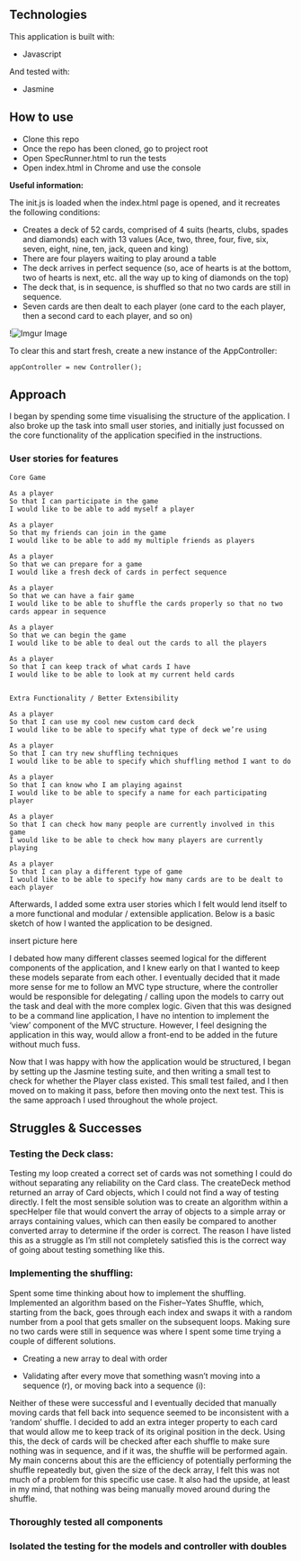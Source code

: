 ## Technologies

This application is built with:
- Javascript

And tested with:
- Jasmine

## How to use

- Clone this repo
- Once the repo has been cloned, go to project root
- Open SpecRunner.html to run the tests
- Open index.html in Chrome and use the console

**Useful information:**

The init.js is loaded when the index.html page is opened, and it recreates the following conditions:

- Creates a deck of 52 cards, comprised of 4 suits (hearts, clubs, spades and diamonds) each with 13 values (Ace, two, three, four, five, six, seven, eight, nine, ten, jack, queen and king)
- There are four players waiting to play around a table
- The deck arrives in perfect sequence (so, ace of hearts is at the bottom, two of hearts is next, etc. all the way up to king of diamonds on the top)
- The deck that, is in sequence, is shuffled so that no two cards are still in sequence.
- Seven cards are then dealt to each player (one card to the each player, then a second card to each player, and so on)

!![Imgur Image](http://imgur.com/a/2dbBS.jpeg)

To clear this and start fresh, create a new instance of the AppController:

```
appController = new Controller();
```

## Approach

I began by spending some time visualising the structure of the application.  I also broke up the task into small user stories, and initially just focussed on the core functionality of the application specified in the instructions.  

### User stories for features
```
Core Game

As a player
So that I can participate in the game
I would like to be able to add myself a player

As a player
So that my friends can join in the game
I would like to be able to add my multiple friends as players

As a player
So that we can prepare for a game
I would like a fresh deck of cards in perfect sequence

As a player
So that we can have a fair game
I would like to be able to shuffle the cards properly so that no two cards appear in sequence

As a player
So that we can begin the game
I would like to be able to deal out the cards to all the players

As a player
So that I can keep track of what cards I have
I would like to be able to look at my current held cards


Extra Functionality / Better Extensibility

As a player
So that I can use my cool new custom card deck
I would like to be able to specify what type of deck we’re using

As a player
So that I can try new shuffling techniques
I would like to be able to specify which shuffling method I want to do

As a player
So that I can know who I am playing against
I would like to be able to specify a name for each participating player

As a player
So that I can check how many people are currently involved in this game
I would like to be able to check how many players are currently playing

As a player
So that I can play a different type of game
I would like to be able to specify how many cards are to be dealt to each player
```

Afterwards, I added some extra user stories which I felt would lend itself to a more functional and modular / extensible application.  Below is a basic sketch of how I wanted the application to be designed.

insert picture here

I debated how many different classes seemed logical for the different components of the application, and I knew early on that I wanted to keep these models separate from each other.  I eventually decided that it made more sense for me to follow an MVC type structure, where the controller would be responsible for delegating / calling upon the models to carry out the task and deal with the more complex logic.  Given that this was designed to be a command line application, I have no intention to implement the ‘view’ component of the MVC structure.  However, I feel designing the application in this way, would allow a front-end to be added in the future without much fuss.

Now that I was happy with how the application would be structured, I began by setting up the Jasmine testing suite, and then writing a small test to check for whether the Player class existed.  This small test failed, and I then moved on to making it pass, before then moving onto the next test.  This is the same approach I used throughout the whole project.

## Struggles & Successes

### Testing the Deck class:

Testing my loop created a correct set of cards was not something I could do without separating any reliability on the Card class.  The createDeck method returned an array of Card objects, which I could not find a way of testing directly.  I felt the most sensible solution was to create an algorithm within a specHelper file that would convert the array of objects to a simple array or arrays containing values, which can then easily be compared to another converted array to determine if the order is correct.  The reason I have listed this as a struggle as I’m still not completely satisfied this is the correct way of going about testing something like this.

### Implementing the shuffling:

Spent some time thinking about how to implement the shuffling.  Implemented an algorithm based on the Fisher–Yates Shuffle, which, starting from the back, goes through each index and swaps it with a random number from a pool that gets smaller on the subsequent loops.  Making sure no two cards were still in sequence was where I spent some time trying a couple of different solutions.   

- Creating a new array to deal with order

- Validating after every move that something wasn’t moving into a sequence (r), or moving back into a sequence (i):

Neither of these were successful and I eventually decided that manually moving cards that fell back into sequence seemed to be inconsistent with a ‘random’ shuffle.  I decided to add an extra integer property to each card that would allow me to keep track of its original position in the deck.  Using this, the deck of cards will be checked after each shuffle to make sure nothing was in sequence, and if it was, the shuffle will be performed again.  My main concerns about this are the efficiency of potentially performing the shuffle repeatedly but, given the size of the deck array, I felt this was not much of a problem for this specific use case.  It also had the upside, at least in my mind, that nothing was being manually moved around during the shuffle.

### Thoroughly tested all components

### Isolated the testing for the models and controller with doubles
